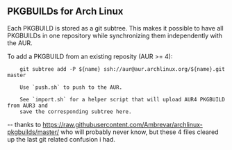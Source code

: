 ## PKGBUILDs for Arch Linux

Each PKGBUILD is stored as a git subtree. This makes it possible to have all
PKGBUILDs in one repository while synchronizing them independently with the AUR.

To add a PKGBUILD from an existing reposity (AUR >= 4):

        git subtree add -P ${name} ssh://aur@aur.archlinux.org/${name}.git master

        Use `push.sh` to push to the AUR.

        See `import.sh` for a helper script that will upload AUR4 PKGBUILD from AUR3 and
        save the corresponding subtree here.

-- thanks to https://raw.githubusercontent.com/Ambrevar/archlinux-pkgbuilds/master/ who will probably never know, but these 4 files cleared up the last git related confusion i had.
        